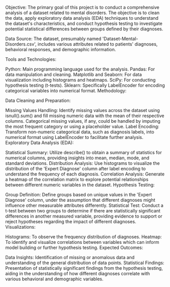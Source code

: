 Objective:
The primary goal of this project is to conduct a comprehensive analysis of a dataset related to mental disorders. The objective is to clean the data, apply exploratory data analysis (EDA) techniques to understand the dataset's characteristics, and conduct hypothesis testing to investigate potential statistical differences between groups defined by their diagnoses.

Data Source:
The dataset, presumably named 'Dataset-Mental-Disorders.csv', includes various attributes related to patients' diagnoses, behavioral responses, and demographic information.

Tools and Technologies:

Python: Main programming language used for the analysis.
Pandas: For data manipulation and cleaning.
Matplotlib and Seaborn: For data visualization including histograms and heatmaps.
SciPy: For conducting hypothesis testing (t-tests).
Sklearn: Specifically LabelEncoder for encoding categorical variables into numerical format.
Methodology:

Data Cleaning and Preparation:

Missing Values Handling: Identify missing values across the dataset using isnull().sum() and fill missing numeric data with the mean of their respective columns. Categorical missing values, if any, could be handled by imputing the most frequent category or using a placeholder value.
Label Encoding: Transform non-numeric categorical data, such as diagnosis labels, into numerical format using LabelEncoder to facilitate further analysis.
Exploratory Data Analysis (EDA):

Statistical Summary: Utilize describe() to obtain a summary of statistics for numerical columns, providing insights into mean, median, mode, and standard deviations.
Distribution Analysis: Use histograms to visualize the distribution of the 'Expert Diagnose' column after label encoding to understand the frequency of each diagnosis.
Correlation Analysis: Generate a heatmap of the correlation matrix to explore potential relationships between different numeric variables in the dataset.
Hypothesis Testing:

Group Definition: Define groups based on unique values in the 'Expert Diagnose' column, under the assumption that different diagnoses might influence other measurable attributes differently.
Statistical Test: Conduct a t-test between two groups to determine if there are statistically significant differences in another measured variable, providing evidence to support or reject hypotheses regarding the impact of different diagnoses.
Visualizations:

Histograms: To observe the frequency distribution of diagnoses.
Heatmap: To identify and visualize correlations between variables which can inform model building or further hypothesis testing.
Expected Outcomes:

Data Insights: Identification of missing or anomalous data and understanding of the general distribution of data points.
Statistical Findings: Presentation of statistically significant findings from the hypothesis testing, aiding in the understanding of how different diagnoses correlate with various behavioral and demographic variables.
